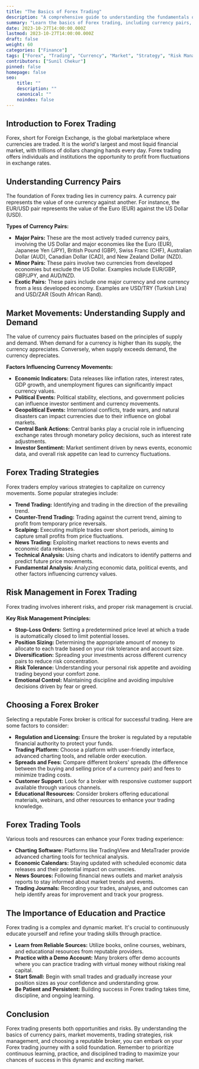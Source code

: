 ```yaml
---
title: "The Basics of Forex Trading"
description: "A comprehensive guide to understanding the fundamentals of Forex trading, covering currency pairs, market movements, trading strategies, and more."
summary: "Learn the basics of Forex trading, including currency pairs, market movements, trading strategies, risk management, and choosing a broker. This beginner's guide will equip you with the knowledge to embark on your Forex trading journey."
date: 2023-10-27T14:00:00.000Z
lastmod: 2023-10-27T14:00:00.000Z
draft: false
weight: 60
categories: ["Finance"]
tags: ["Forex", "Trading", "Currency", "Market", "Strategy", "Risk Management", "Broker"]
contributors: ["Sunil Chekur"]
pinned: false
homepage: false
seo:
    title: ""
    description: ""
    canonical: ""
    noindex: false
---
```


## Introduction to Forex Trading

Forex, short for Foreign Exchange, is the global marketplace where currencies are traded. It is the world's largest and most liquid financial market, with trillions of dollars changing hands every day.  Forex trading offers individuals and institutions the opportunity to profit from fluctuations in exchange rates. 

## Understanding Currency Pairs

The foundation of Forex trading lies in currency pairs.  A currency pair represents the value of one currency against another. For instance, the EUR/USD pair represents the value of the Euro (EUR) against the US Dollar (USD).  

**Types of Currency Pairs:**

* **Major Pairs:** These are the most actively traded currency pairs, involving the US Dollar and major economies like the Euro (EUR), Japanese Yen (JPY), British Pound (GBP), Swiss Franc (CHF), Australian Dollar (AUD), Canadian Dollar (CAD), and New Zealand Dollar (NZD).
* **Minor Pairs:** These pairs involve two currencies from developed economies but exclude the US Dollar.  Examples include EUR/GBP, GBP/JPY, and AUD/NZD.
* **Exotic Pairs:** These pairs include one major currency and one currency from a less developed economy. Examples are USD/TRY (Turkish Lira) and USD/ZAR (South African Rand).

## Market Movements: Understanding Supply and Demand

The value of currency pairs fluctuates based on the principles of supply and demand. When demand for a currency is higher than its supply, the currency appreciates. Conversely, when supply exceeds demand, the currency depreciates. 

**Factors Influencing Currency Movements:**

* **Economic Indicators:** Data releases like inflation rates, interest rates, GDP growth, and unemployment figures can significantly impact currency values.
* **Political Events:** Political stability, elections, and government policies can influence investor sentiment and currency movements.
* **Geopolitical Events:** International conflicts, trade wars, and natural disasters can impact currencies due to their influence on global markets.
* **Central Bank Actions:** Central banks play a crucial role in influencing exchange rates through monetary policy decisions, such as interest rate adjustments.
* **Investor Sentiment:** Market sentiment driven by news events, economic data, and overall risk appetite can lead to currency fluctuations.

## Forex Trading Strategies

Forex traders employ various strategies to capitalize on currency movements. Some popular strategies include:

* **Trend Trading:** Identifying and trading in the direction of the prevailing trend.
* **Counter-Trend Trading:** Trading against the current trend, aiming to profit from temporary price reversals.
* **Scalping:** Executing multiple trades over short periods, aiming to capture small profits from price fluctuations.
* **News Trading:**  Exploiting market reactions to news events and economic data releases.
* **Technical Analysis:** Using charts and indicators to identify patterns and predict future price movements.
* **Fundamental Analysis:**  Analyzing economic data, political events, and other factors influencing currency values.

## Risk Management in Forex Trading

Forex trading involves inherent risks, and proper risk management is crucial.  

**Key Risk Management Principles:**

* **Stop-Loss Orders:**  Setting a predetermined price level at which a trade is automatically closed to limit potential losses.
* **Position Sizing:**  Determining the appropriate amount of money to allocate to each trade based on your risk tolerance and account size.
* **Diversification:** Spreading your investments across different currency pairs to reduce risk concentration.
* **Risk Tolerance:**  Understanding your personal risk appetite and avoiding trading beyond your comfort zone.
* **Emotional Control:**  Maintaining discipline and avoiding impulsive decisions driven by fear or greed.

## Choosing a Forex Broker

Selecting a reputable Forex broker is critical for successful trading. Here are some factors to consider:

* **Regulation and Licensing:** Ensure the broker is regulated by a reputable financial authority to protect your funds.
* **Trading Platform:** Choose a platform with user-friendly interface, advanced charting tools, and reliable order execution.
* **Spreads and Fees:**  Compare different brokers' spreads (the difference between the buying and selling price of a currency pair) and fees to minimize trading costs.
* **Customer Support:**  Look for a broker with responsive customer support available through various channels.
* **Educational Resources:**  Consider brokers offering educational materials, webinars, and other resources to enhance your trading knowledge.

## Forex Trading Tools

Various tools and resources can enhance your Forex trading experience:

* **Charting Software:**  Platforms like TradingView and MetaTrader provide advanced charting tools for technical analysis.
* **Economic Calendars:**  Staying updated with scheduled economic data releases and their potential impact on currencies.
* **News Sources:**  Following financial news outlets and market analysis reports to stay informed about market trends and events.
* **Trading Journals:**  Recording your trades, analyses, and outcomes can help identify areas for improvement and track your progress.

## The Importance of Education and Practice

Forex trading is a complex and dynamic market. It's crucial to continuously educate yourself and refine your trading skills through practice. 

* **Learn from Reliable Sources:** Utilize books, online courses, webinars, and educational resources from reputable providers.
* **Practice with a Demo Account:**  Many brokers offer demo accounts where you can practice trading with virtual money without risking real capital.
* **Start Small:** Begin with small trades and gradually increase your position sizes as your confidence and understanding grow.
* **Be Patient and Persistent:**  Building success in Forex trading takes time, discipline, and ongoing learning.

## Conclusion

Forex trading presents both opportunities and risks. By understanding the basics of currency pairs, market movements, trading strategies, risk management, and choosing a reputable broker, you can embark on your Forex trading journey with a solid foundation. Remember to prioritize continuous learning, practice, and disciplined trading to maximize your chances of success in this dynamic and exciting market. 
